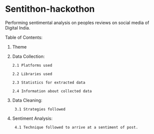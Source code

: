 # Sentithon-hackothon
Performing sentimental analysis on peoples reviews on social media of Digital India.

Table of Contents:

 1. Theme

 2. Data Collection:
 
        2.1 Platforms used 
        
        2.2 Libraries used 
        
        2.3 Statistics for extracted data 
        
        2.4 Information about collected data

3. Data Cleaning:

        3.1 Strategies followed

4. Sentiment Analysis:

        4.1 Technique followed to arrive at a sentiment of post.
